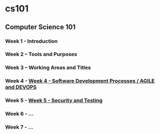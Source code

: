# cs101
## Computer Science 101

### Week 1 - Introduction

### Week 2 – Tools and Purposes

### Week 3 – Working Areas and Titles

### Week 4 - [Week 4 - Software Development Processes / AGILE and DEVOPS](./week4)

### Week 5 - [Week 5 - Security and Testing](./week5)

### Week 6 - ...

### Week 7 - ...
